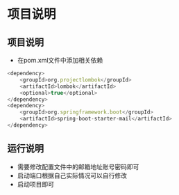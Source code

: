 # 项目说明
## 项目说明
- 在pom.xml文件中添加相关依赖
```js
<dependency>
    <groupId>org.projectlombok</groupId>
    <artifactId>lombok</artifactId>
    <optional>true</optional>
</dependency>
<dependency>
    <groupId>org.springframework.boot</groupId>
    <artifactId>spring-boot-starter-mail</artifactId>
</dependency>
```
## 运行说明
- 需要修改配置文件中的邮箱地址账号密码即可
- 启动端口根据自己实际情况可以自行修改
- 启动项目即可
